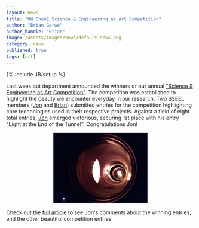 ```yaml
---
layout: news
title: "UW ChemE Science & Engineering as Art Competition"
author: "Brian Gerwe"
author_handle: "Brian"
image: /assets/images/news/default-news.png
category: news
published: true
tags: [art]
---
```

{% include JB/setup %}

Last week out department announced the winners of our annual ["Science & Engineering as Art Competition"]. The competition was established to highlight the beauty we encounter everyday in our research.
Two SSEEL members ([Jon][1] and [Brian][2]) submitted entries for the competition highlighting core technologies used in their respective projects. Against a field of eight total entries, [Jon][1] emerged victorious, securing 1st place with his entry "Light at the End of the Tunnel". Congratulations Jon!

<p align="center">
<img src="/assets/images/news/SEA2020_1_light.png" width="50%">
</p>

Check out the [full article]["Science & Engineering as Art Competition"] to see Jon's comments about the winning entries, and the other beautiful competition entries.


["Science & Engineering as Art Competition"]: https://www.cheme.washington.edu/news/article/2020-06-03/2020-science-engineering-art-competition
[1]: /team/jon-witt
[2]: /team/brian-gerwe
[article]: https://www.cheme.washington.edu/news/article/2020-02-13/flipped-classroom
